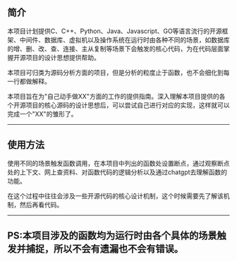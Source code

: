 ## 简介

本项目计划提供C、C++、Python、Java、Javascript、GO等语言流行的开源框架、中间件、数据库、虚拟机以及操作系统在运行时由各种不同的场景，如数据库的增、删、改、查、连接、主从复制等场景下会触发的核心代码，为在代码层面掌握开源项目的设计思想提供帮助。

本项目可归类为源码分析方面的项目，但是分析的粒度止于函数，也不会细化到每一行都做解释。

本项目旨在为"自己动手做XX"方面的工作的提供指南。深入理解本项目提供的各个开源项目的核心源码的设计思想后，可以尝试自己进行对应的实现，这样就可以完成一个"XX"的雏形了。

***

## 使用方法

使用不同的场景触发函数调用，在本项目中列出的函数处设置断点，通过观察断点处的上下文、网上查资料、对函数代码的逻辑分析以及通过chatgpt去理解函数的功能。

在这个过程中往往会涉及一些开源代码的核心设计机制，这个时候需要先了解该机制，然后再看代码。

***

## PS:本项目涉及的函数均为运行时由各个具体的场景触发并捕捉，所以不会有遗漏也不会有错误。




